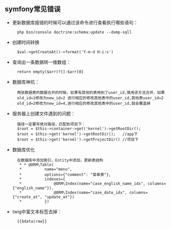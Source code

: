## symfony常见错误
- 更新数据库报错的时候可以通过该命令进行查看执行哪些语句：
    
        php bin/console doctrine:schema:update --dump-sqll

- 创建时间转换

        $val->getCreateAt()->format('Y-m-d H:i:s')

- 查询出一条数据转一维数组：

        return empty($arr)?[]:$arr[0]

- 数据库神坑：

        两张数据表的数据合并的时候，如果有其他的表用到了user_id,慎用该方法合并，如果
        old_id=1修改为new_id=2 进行相应的修改其他表中的user_id,其他表user_id=2
        old_id=2修改为new_id=4,进行相应的修改其他表中的user_id,就会覆盖掉

- 服务器上创建文件遇到的问题：
    
        路径一定要写绝对路径，匹配到项目下：
        $root = $this->container->get('kernel')->getRootDir();
        $root = $this->get('kernel')->getRootDir();   //app下
        $root = $this->get('kernel')->getProjectDir() //项目下

- 数据库优化
        
        在数据库中添加索引，Entity中添加，更新表结构
         * * @ORM\Table(
         *          name="menu",
         *          options={"comment": "菜单表"}, 
         *          indexes={
         *              @ORM\Index(name="case_english_name_idx", columns={"english_name"}),
         *              @ORM\Index(name="case_date_idx", columns={"create_at", "update_at"})
         *          })

- twig中富文本标签去掉：
        
        {{$data|raw}}
